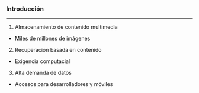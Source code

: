 ### Introducción
----------------
1. Almacenamiento de contenido multimedia
  - Miles de millones de imágenes <!-- .element: class="fragment fade-in" data-fragment-index="1" -->
2. Recuperación basada en contenido <!-- .element: class="fragment fade-in" data-fragment-index="2" -->
  - Exigencia computacial<!-- .element: class="fragment fade-in" data-fragment-index="3" -->
3. Alta demanda de datos <!-- .element: class="fragment fade-in" data-fragment-index="4" -->
  - Accesos para desarrolladores y móviles <!-- .element: class="fragment fade-in" data-fragment-index="5" -->
